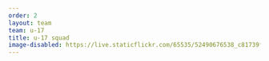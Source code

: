 ```yaml
---
order: 2
layout: team
team: u-17
title: u-17 squad
image-disabled: https://live.staticflickr.com/65535/52490676538_c81739f129_c.jpg
---
```

